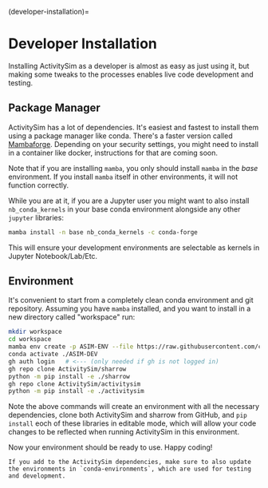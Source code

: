(developer-installation)=
# Developer Installation

Installing ActivitySim as a developer is almost as easy as just using it,
but making some tweaks to the processes enables live code development and 
testing.

## Package Manager

ActivitySim has a lot of dependencies.  It's easiest and fastest to install
them using a package manager like conda. There's a faster version called
[Mambaforge](https://github.com/conda-forge/miniforge#mambaforge).
Depending on your security settings, you might need to install in a 
container like docker, instructions for that are coming soon.

Note that if you are installing `mamba`, you only should install `mamba` 
in the *base* environment. If you install `mamba` itself in other environments, 
it will not function correctly.

While you are at it, if you are a Jupyter user you might want to also install 
`nb_conda_kernels` in your base conda environment alongside any other `jupyter` 
libraries: 

```sh
mamba install -n base nb_conda_kernels -c conda-forge
```

This will ensure your development environments are selectable as kernels in
Jupyter Notebook/Lab/Etc.
 
## Environment

It's convenient to start from a completely clean conda environment 
and git repository. Assuming you have `mamba` installed, and you
want to install in a new directory called "workspace" run:

```sh
mkdir workspace
cd workspace
mamba env create -p ASIM-ENV --file https://raw.githubusercontent.com/camsys/activitysim/pydata-docs/conda-environments/activitysim-dev-2.yml
conda activate ./ASIM-DEV
gh auth login   # <--- (only needed if gh is not logged in)
gh repo clone ActivitySim/sharrow
python -m pip install -e ./sharrow
gh repo clone ActivitySim/activitysim
python -m pip install -e ./activitysim
```

Note the above commands will create an environment with all the 
necessary dependencies, clone both ActivitySim and sharrow from GitHub, 
and `pip install` eoch of these libraries in editable mode, which
will allow your code changes to be reflected when running ActivitySim
in this environment.

Now your environment should be ready to use.  Happy coding!

```{important}
If you add to the ActivitySim dependencies, make sure to also update 
the environments in `conda-environments`, which are used for testing 
and development. 
```

